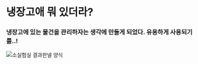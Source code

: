 # 냉장고애 뭐 있더라?

### 냉장고에 있는 물건을 관리하자는 생각에 만들게 되었다. 유용하게 사용되기를..!

![소실험실 결과판넬 양식 ](https://user-images.githubusercontent.com/25144780/54473607-5511eb80-481d-11e9-8504-3544151f06c6.jpg)
